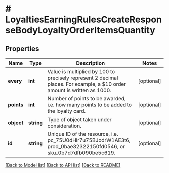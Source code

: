 # # LoyaltiesEarningRulesCreateResponseBodyLoyaltyOrderItemsQuantity

## Properties

Name | Type | Description | Notes
------------ | ------------- | ------------- | -------------
**every** | **int** | Value is multiplied by 100 to precisely represent 2 decimal places. For example, a $10 order amount is written as 1000. | [optional]
**points** | **int** | Number of points to be awarded, i.e. how many points to be added to the loyalty card. | [optional]
**object** | **string** | Type of object taken under consideration. | [optional]
**id** | **string** | Unique ID of the resource, i.e. pc_75U0dHlr7u75BJodrW1AE3t6, prod_0bae32322150fd0546, or sku_0b7d7dfb090be5c619. | [optional]

[[Back to Model list]](../../README.md#models) [[Back to API list]](../../README.md#endpoints) [[Back to README]](../../README.md)
